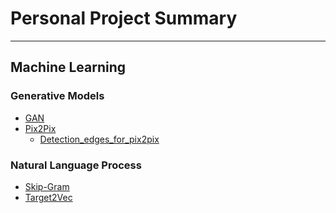 # Personal Project Summary

----

## Machine Learning

### Generative Models
- [GAN](https://github.com/ski-net/dl_study_with_gluon/blob/master/GAN/GAN_1D_Array.ipynb)
- [Pix2Pix](https://github.com/ski-net/dl_study_with_gluon/blob/master/GAN/pix2pix.ipynb)
  - [Detection_edges_for_pix2pix](https://github.com/ski-net/dl_study_with_gluon/blob/master/GAN/detect_edges_for_pix2pix.ipynb)

### Natural Language Process
- [Skip-Gram](https://github.com/ski-net/dl_study_with_gluon/blob/master/Embedding/word2vec_skipgram_with_gluon.ipynb)
- [Target2Vec]()
